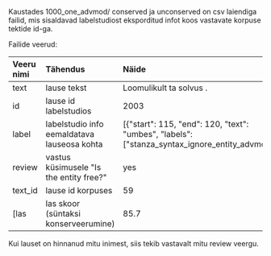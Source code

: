 

Kaustades 1000_one_advmod/ conserved ja unconserved on csv laiendiga failid, mis sisaldavad labelstudiost eksporditud infot koos vastavate korpuse tektide id-ga.

Failide veerud:

| Veeru nimi | Tähendus | Näide |
|:-------|:---|:---|
| text              | lause tekst                   | Loomulikult ta solvus .      |
| id             | lause id labelstudios   | 2003        |
| label      | labelstudio info eemaldatava lauseosa kohta     | [{"start": 115, "end": 120, "text": "umbes", "labels": ["stanza_syntax_ignore_entity_advmod"]}]         |
| review          | vastus küsimusele "Is the entity free?"              | yes  |
|text_id   |  lause id korpuses   |   59  |
[las  |   las skoor (süntaksi konserveerumine) | 85.7  |

Kui lauset on hinnanud mitu inimest, siis tekib vastavalt mitu review veergu.
